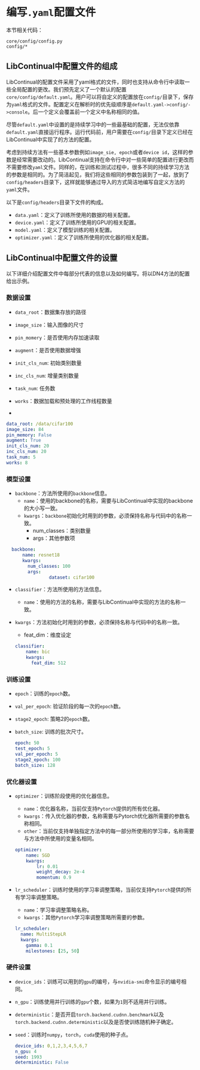 # 编写`.yaml`配置文件

本节相关代码：
```
core/config/config.py
config/*
```

## LibContinual中配置文件的组成

LibContinual的配置文件采用了yaml格式的文件，同时也支持从命令行中读取一些全局配置的更改。我们预先定义了一个默认的配置`core/config/default.yaml`。用户可以将自定义的配置放在`config/`目录下，保存为`yaml`格式的文件。配置定义在解析时的优先级顺序是`default.yaml->config/->console`。后一个定义会覆盖前一个定义中名称相同的值。

尽管`default.yaml`中设置的是持续学习中的一些最基础的配置，无法仅依靠`default.yaml`直接运行程序。运行代码前，用户需要在`config/`目录下定义已经在LibContinual中实现了的方法的配置。

考虑到持续方法有一些基本参数例如`image_sie, epoch`或者`device id`，这样的参数是经常需要改动的。LibContinual支持在命令行中对一些简单的配置进行更改而不需要修改`yaml`文件。同样的，在训练和测试过程中，很多不同的持续学习方法的参数是相同的。为了简洁起见，我们将这些相同的参数包装到了一起，放到了`config/headers`目录下，这样就能够通过导入的方式简洁地编写自定义方法的`yaml`文件。

以下是`config/headers`目录下文件的构成。

- `data.yaml`：定义了训练所使用的数据的相关配置。
- `device.yaml`：定义了训练所使用的GPU的相关配置。
- `model.yaml`：定义了模型训练的相关配置。
- `optimizer.yaml`：定义了训练所使用的优化器的相关配置。

## LibContinual中配置文件的设置

以下详细介绍配置文件中每部分代表的信息以及如何编写。将以DN4方法的配置给出示例。

### 数据设置

+ `data_root`：数据集存放的路径

+ `image_size`：输入图像的尺寸

+ `pin_momery`：是否使用内存加速读取

+ `augment`：是否使用数据增强

+ `init_cls_num`:  初始类别数量

+ `inc_cls_num`:  增量类别数量

+ `task_num`:  任务数

+ `works`：数据加载和预处理的工作线程数量

+ 

  ```yaml
  data_root: /data/cifar100
  image_size: 84
  pin_memory: False
  augment: True
  init_cls_num: 20
  inc_cls_num: 20
  task_num: 5
  works: 8 
  ```

### 模型设置

+ `backbone`：方法所使用的`backbone`信息。
  + `name`：使用的backbone的名称，需要与LibContinual中实现的backbone的大小写一致。
  + `kwargs`：`backbone`初始化时用到的参数，必须保持名称与代码中的名称一致。
    + num_classes：类别数量
    + args：其他参数项
  
```yaml
  backbone:
      name: resnet18
      kwargs:
      	num_classes: 100
      	args: 
        		dataset: cifar100
```
  
+ `classifier`：方法所使用的方法信息。
  
  + `name`：使用的方法的名称，需要与LibContinual中实现的方法的名称一致。
+ `kwargs`：方法初始化时用到的参数，必须保持名称与代码中的名称一致。
    + feat_dim：维度设定
  
  ```yaml
  classifier:
      name: bic
      kwargs:
      	feat_dim: 512
  ```

### 训练设置

+ `epoch`：训练的`epoch`数。

+ `val_per_epoch`:  验证阶段的每一次的`epoch`数。

+ `stage2_epoch`:  策略2的`epoch`数。

+ `batch_size`:  训练的批次尺寸。

  ```yaml
  epoch: 50
  test_epoch: 5
  val_per_epoch: 5
  stage2_epoch: 100
  batch_size: 128
  ```

### 优化器设置

+ `optimizer`：训练阶段使用的优化器信息。
  + `name`：优化器名称，当前仅支持`Pytorch`提供的所有优化器。
  + `kwargs`：传入优化器的参数，名称需要与Pytorch优化器所需要的参数名称相同。
  + `other`：当前仅支持单独指定方法中的每一部分所使用的学习率，名称需要与方法中所使用的变量名相同。

  ```yaml
  optimizer:
      name: SGD
      kwargs:
          lr: 0.01
          weight_decay: 2e-4
          momentum: 0.9
  ```
  
+ `lr_scheduler`：训练时使用的学习率调整策略，当前仅支持`Pytorch`提供的所有学习率调整策略。
  + `name`：学习率调整策略名称。
  + `kwargs`：其他`Pytorch`学习率调整策略所需要的参数。

  ```yaml
  lr_scheduler:
    name: MultiStepLR
    kwargs:
      gamma: 0.1
      milestones: [25, 50]
  ```

### 硬件设置

+ `device_ids`：训练可以用到的`gpu`的编号，与`nvidia-smi`命令显示的编号相同。
+ `n_gpu`：训练使用并行训练的`gpu`个数，如果为`1`则不适用并行训练。
+ `deterministic`：是否开启`torch.backend.cudnn.benchmark`以及`torch.backend.cudnn.deterministic`以及是否使训练随机种子确定。
+ `seed`：训练时`numpy`，`torch`，`cuda`使用的种子点。

  ```yaml
  device_ids: 0,1,2,3,4,5,6,7
  n_gpu: 4
  seed: 1993
  deterministic: False
  ```
